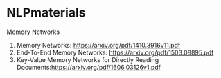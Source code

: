 # NLPmaterials

Memory Networks
1. Memory Networks: https://arxiv.org/pdf/1410.3916v11.pdf
2. End-To-End Memory Networks: https://arxiv.org/pdf/1503.08895.pdf
  1. Key-Value Memory Networks for Directly Reading Documents:https://arxiv.org/pdf/1606.03126v1.pdf
